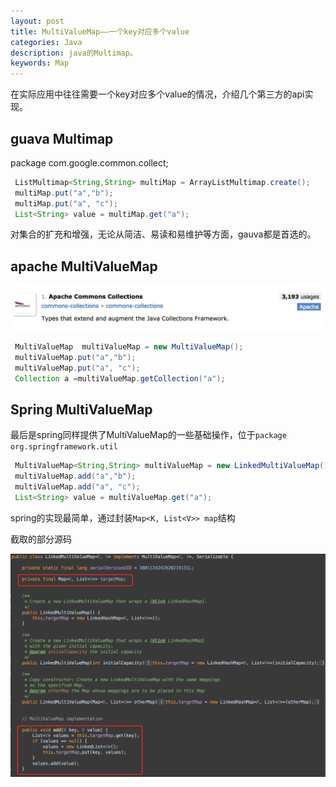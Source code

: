 ```yaml
---
layout: post
title: MultiValueMap——一个key对应多个value 
categories: Java
description: java的Multimap。
keywords: Map
---
```


在实际应用中往往需要一个key对应多个value的情况，介绍几个第三方的api实现。


## guava Multimap

package com.google.common.collect;

```java
 ListMultimap<String,String> multiMap = ArrayListMultimap.create();
 multiMap.put("a","b");
 multiMap.put("a", "c");
 List<String> value = multiMap.get("a");             
```
对集合的扩充和增强，无论从简洁、易读和易维护等方面，gauva都是首选的。

## apache MultiValueMap
![](/images/posts/java/Apache-collection.jpeg)
  
```java
 MultiValueMap  multiValueMap = new MultiValueMap();
 multiValueMap.put("a","b");
 multiValueMap.put("a", "c");
 Collection a =multiValueMap.getCollection("a");      
```

## Spring MultiValueMap


最后是spring同样提供了MultiValueMap的一些基础操作，位于`package org.springframework.util`


```java
 MultiValueMap<String,String> multiValueMap = new LinkedMultiValueMap();
 multiValueMap.add("a","b");
 multiValueMap.add("a", "c");
 List<String> value = multiValueMap.get("a");       
```

spring的实现最简单，通过封装```Map<K, List<V>> map```结构

截取的部分源码

![](/images/posts/java/Spring-MultiValueMap.jpeg)






